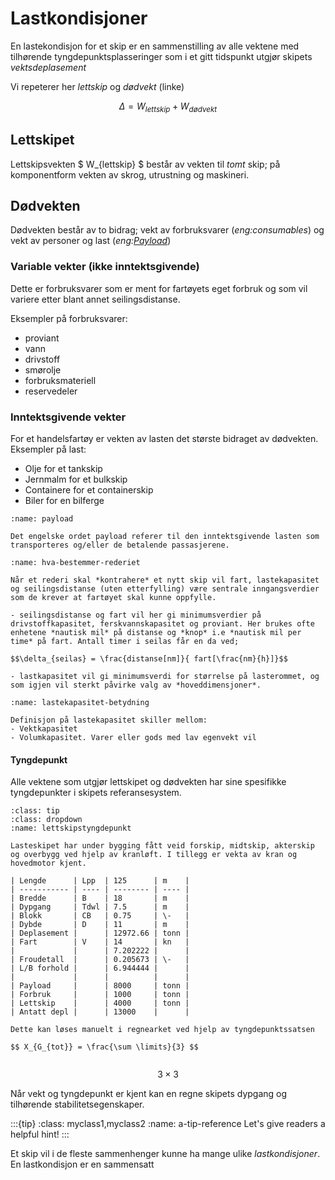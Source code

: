 


# Lastkondisjoner

En lastekondisjon for et skip er en sammenstilling av alle vektene med tilhørende tyngdepunktsplasseringer som i et gitt tidspunkt utgjør skipets *vektsdeplasement*

Vi repeterer her *lettskip* og *dødvekt* (linke) 

$$ \Delta = W_{lettskip} + W_{dødvekt}  $$

## Lettskipet

Lettskipsvekten $ W_{lettskip} $ består av vekten til *tomt* skip; på komponentform vekten av skrog, utrustning og maskineri. 

## Dødvekten

Dødvekten består av to bidrag; vekt av forbruksvarer (*eng:consumables*) og vekt av personer og last (*eng:[Payload](#payload)*)  


### Variable vekter (ikke inntektsgivende) ####
Dette er forbruksvarer som er ment for fartøyets eget forbruk og som vil variere etter blant annet seilingsdistanse. 

Eksempler på forbruksvarer:
- proviant
- vann
- drivstoff 
- smørolje
- forbruksmateriell 
- reservedeler

### Inntektsgivende vekter ####

For et handelsfartøy er vekten av lasten det største bidraget av dødvekten. Eksempler på last: 
- Olje for et tankskip
- Jernmalm for et bulkskip
- Containere for et containerskip 
- Biler for en bilferge


```{tip} Payload
:name: payload

Det engelske ordet payload referer til den inntektsgivende lasten som transporteres og/eller de betalende passasjerene.

```

```{note} Inngangsverdier ved design av et nytt skip
:name: hva-bestemmer-rederiet

Når et rederi skal *kontrahere* et nytt skip vil fart, lastekapasitet og seilingsdistanse (uten etterfylling) være sentrale inngangsverdier som de krever at fartøyet skal kunne oppfylle.

- seilingsdistanse og fart vil her gi minimumsverdier på drivstoffkapasitet, ferskvannskapasitet og proviant. Her brukes ofte enhetene *nautisk mil* på distanse og *knop* i.e *nautisk mil per time* på fart. Antall timer i seilas får en da ved;   

$$\delta_{seilas} = \frac{distanse[nm]}{ fart[\frac{nm}{h}]}$$

- lastkapasitet vil gi minimumsverdi for størrelse på lasterommet, og som igjen vil sterkt påvirke valg av *hoveddimensjoner*. 
```

```{tip} Lastekapasitet
:name: lastekapasitet-betydning

Definisjon på lastekapasitet skiller mellom: 
- Vektkapasitet
- Volumkapasitet. Varer eller gods med lav egenvekt vil 

```
#### Tyngdepunkt

Alle vektene som utgjør lettskipet og dødvekten har sine spesifikke tyngdepunkter i skipets referansesystem. 

```{admonition} Eksempel tyngdepunktsberegning lettskip
:class: tip 
:class: dropdown
:name: lettskipstyngdepunkt

Lasteskipet har under bygging fått veid forskip, midtskip, akterskip og overbygg ved hjelp av kranløft. I tillegg er vekta av kran og hovedmotor kjent.  

| Lengde      | Lpp  | 125      | m    |
| ----------- | ---- | -------- | ---- |
| Bredde      | B    | 18       | m    |
| Dypgang     | Tdwl | 7.5      | m    |
| Blokk       | CB   | 0.75     | \-   |
| Dybde       | D    | 11       | m    |
| Deplasement |      | 12972.66 | tonn |
| Fart        | V    | 14       | kn   |
|             |      | 7.202222 |      |
| Froudetall  |      | 0.205673 | \-   |
| L/B forhold |      | 6.944444 |      |
|             |      |          |      |
| Payload     |      | 8000     | tonn |
| Forbruk     |      | 1000     | tonn |
| Lettskip    |      | 4000     | tonn |
| Antatt depl |      | 13000    |      |

Dette kan løses manuelt i regnearket ved hjelp av tyngdepunktssatsen

$$ X_{G_{tot}} = \frac{\sum \limits}{3} $$


```

$$ 3 \times 3 $$

Når vekt og tyngdepunkt er kjent kan en regne skipets dypgang og tilhørende stabilitetsegenskaper. 

:::{tip}
:class: myclass1,myclass2
:name: a-tip-reference
Let's give readers a helpful hint!
:::


Et skip vil i de fleste sammenhenger kunne ha mange ulike *lastkondisjoner*. En lastkondisjon er en sammensatt 